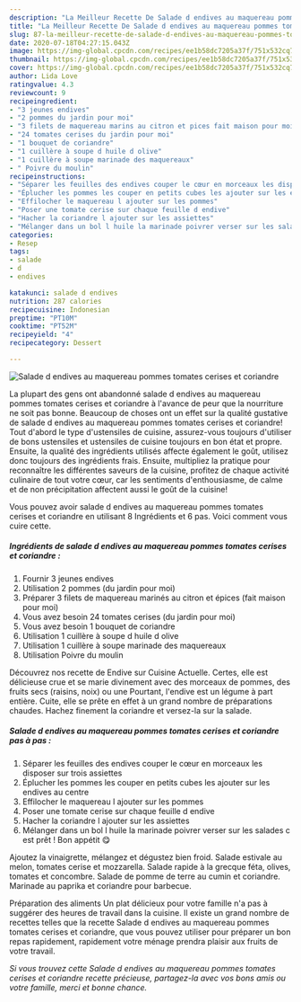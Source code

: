 ```yaml
---
description: "La Meilleur Recette De Salade d endives au maquereau pommes tomates cerises et coriandre"
title: "La Meilleur Recette De Salade d endives au maquereau pommes tomates cerises et coriandre"
slug: 87-la-meilleur-recette-de-salade-d-endives-au-maquereau-pommes-tomates-cerises-et-coriandre
date: 2020-07-18T04:27:15.043Z
image: https://img-global.cpcdn.com/recipes/ee1b58dc7205a37f/751x532cq70/salade-d-endives-au-maquereau-pommes-tomates-cerises-et-coriandre-photo-principale-de-la-recette.jpg
thumbnail: https://img-global.cpcdn.com/recipes/ee1b58dc7205a37f/751x532cq70/salade-d-endives-au-maquereau-pommes-tomates-cerises-et-coriandre-photo-principale-de-la-recette.jpg
cover: https://img-global.cpcdn.com/recipes/ee1b58dc7205a37f/751x532cq70/salade-d-endives-au-maquereau-pommes-tomates-cerises-et-coriandre-photo-principale-de-la-recette.jpg
author: Lida Love
ratingvalue: 4.3
reviewcount: 9
recipeingredient:
- "3 jeunes endives"
- "2 pommes du jardin pour moi"
- "3 filets de maquereau marins au citron et pices fait maison pour moi"
- "24 tomates cerises du jardin pour moi"
- "1 bouquet de coriandre"
- "1 cuillère à soupe d huile d olive"
- "1 cuillère à soupe marinade des maquereaux"
- " Poivre du moulin"
recipeinstructions:
- "Séparer les feuilles des endives couper le cœur en morceaux les disposer sur trois assiettes"
- "Éplucher les pommes les couper en petits cubes les ajouter sur les endives au centre"
- "Effilocher le maquereau l ajouter sur les pommes"
- "Poser une tomate cerise sur chaque feuille d endive"
- "Hacher la coriandre l ajouter sur les assiettes"
- "Mélanger dans un bol l huile la marinade poivrer verser sur les salades c est prêt ! Bon appétit 😋"
categories:
- Resep
tags:
- salade
- d
- endives

katakunci: salade d endives 
nutrition: 287 calories
recipecuisine: Indonesian
preptime: "PT10M"
cooktime: "PT52M"
recipeyield: "4"
recipecategory: Dessert

---
```



![Salade d endives au maquereau pommes tomates cerises et coriandre](https://img-global.cpcdn.com/recipes/ee1b58dc7205a37f/751x532cq70/salade-d-endives-au-maquereau-pommes-tomates-cerises-et-coriandre-photo-principale-de-la-recette.jpg)

La plupart des gens ont abandonné salade d endives au maquereau pommes tomates cerises et coriandre à l'avance de peur que la nourriture ne soit pas bonne. Beaucoup de choses ont un effet sur la qualité gustative de salade d endives au maquereau pommes tomates cerises et coriandre! Tout d'abord le type d'ustensiles de cuisine, assurez-vous toujours d'utiliser de bons ustensiles et ustensiles de cuisine toujours en bon état et propre. Ensuite, la qualité des ingrédients utilisés affecte également le goût, utilisez donc toujours des ingrédients frais. Ensuite, multipliez la pratique pour reconnaître les différentes saveurs de la cuisine, profitez de chaque activité culinaire de tout votre cœur, car les sentiments d'enthousiasme, de calme et de non précipitation affectent aussi le goût de la cuisine!

<!--inarticleads1-->

Vous pouvez avoir salade d endives au maquereau pommes tomates cerises et coriandre en utilisant 8 Ingrédients et 6 pas. Voici comment vous cuire cette.

##### Ingrédients de salade d endives au maquereau pommes tomates cerises et coriandre :

1. Fournir 3 jeunes endives
1. Utilisation 2 pommes (du jardin pour moi)
1. Préparer 3 filets de maquereau marinés au citron et épices (fait maison pour moi)
1. Vous avez besoin 24 tomates cerises (du jardin pour moi)
1. Vous avez besoin 1 bouquet de coriandre
1. Utilisation 1 cuillère à soupe d huile d olive
1. Utilisation 1 cuillère à soupe marinade des maquereaux
1. Utilisation  Poivre du moulin


Découvrez nos recette de Endive sur Cuisine Actuelle. Certes, elle est délicieuse crue et se marie divinement avec des morceaux de pommes, des fruits secs (raisins, noix) ou une Pourtant, l&#39;endive est un légume à part entière. Cuite, elle se prête en effet à un grand nombre de préparations chaudes. Hachez finement la coriandre et versez-la sur la salade. 

<!--inarticleads2-->

##### Salade d endives au maquereau pommes tomates cerises et coriandre pas à pas :

1. Séparer les feuilles des endives couper le cœur en morceaux les disposer sur trois assiettes
1. Éplucher les pommes les couper en petits cubes les ajouter sur les endives au centre
1. Effilocher le maquereau l ajouter sur les pommes
1. Poser une tomate cerise sur chaque feuille d endive
1. Hacher la coriandre l ajouter sur les assiettes
1. Mélanger dans un bol l huile la marinade poivrer verser sur les salades c est prêt ! Bon appétit 😋


Ajoutez la vinaigrette, mélangez et dégustez bien froid. Salade estivale au melon, tomates cerise et mozzarella. Salade rapide à la grecque féta, olives, tomates et concombre. Salade de pomme de terre au cumin et coriandre. Marinade au paprika et coriandre pour barbecue. 

<!--inarticleads1-->

<p>
Préparation des aliments Un plat délicieux pour votre famille n'a pas à suggérer des heures de travail dans la cuisine. Il existe un grand nombre de recettes telles que la recette Salade d endives au maquereau pommes tomates cerises et coriandre, que vous pouvez utiliser pour préparer un bon repas rapidement, rapidement votre ménage prendra plaisir aux fruits de votre travail.
</p>

<p>
<i>Si vous trouvez cette Salade d endives au maquereau pommes tomates cerises et coriandre recette précieuse, partagez-la avec vos bons amis ou votre famille, merci et bonne chance.</i>
</p>
